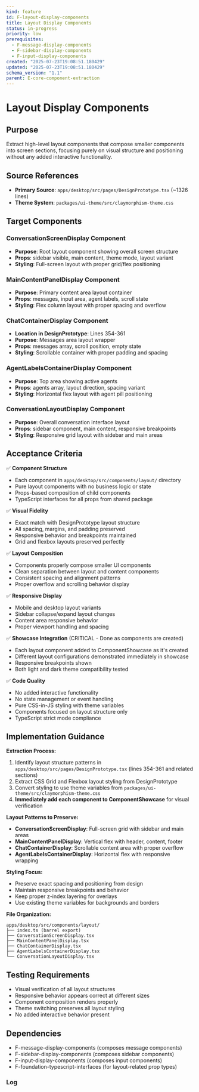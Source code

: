 ```yaml
---
kind: feature
id: F-layout-display-components
title: Layout Display Components
status: in-progress
priority: low
prerequisites:
  - F-message-display-components
  - F-sidebar-display-components
  - F-input-display-components
created: "2025-07-23T19:08:51.180429"
updated: "2025-07-23T19:08:51.180429"
schema_version: "1.1"
parent: E-core-component-extraction
---
```


# Layout Display Components

## Purpose

Extract high-level layout components that compose smaller components into screen sections, focusing purely on visual structure and positioning without any added interactive functionality.

## Source References

- **Primary Source**: `apps/desktop/src/pages/DesignPrototype.tsx` (~1326 lines)
- **Theme System**: `packages/ui-theme/src/claymorphism-theme.css`

## Target Components

### ConversationScreenDisplay Component

- **Purpose**: Root layout component showing overall screen structure
- **Props**: sidebar visible, main content, theme mode, layout variant
- **Styling**: Full-screen layout with proper grid/flex positioning

### MainContentPanelDisplay Component

- **Purpose**: Primary content area layout container
- **Props**: messages, input area, agent labels, scroll state
- **Styling**: Flex column layout with proper spacing and overflow

### ChatContainerDisplay Component

- **Location in DesignPrototype**: Lines 354-361
- **Purpose**: Messages area layout wrapper
- **Props**: messages array, scroll position, empty state
- **Styling**: Scrollable container with proper padding and spacing

### AgentLabelsContainerDisplay Component

- **Purpose**: Top area showing active agents
- **Props**: agents array, layout direction, spacing variant
- **Styling**: Horizontal flex layout with agent pill positioning

### ConversationLayoutDisplay Component

- **Purpose**: Overall conversation interface layout
- **Props**: sidebar component, main content, responsive breakpoints
- **Styling**: Responsive grid layout with sidebar and main areas

## Acceptance Criteria

✅ **Component Structure**

- Each component in `apps/desktop/src/components/layout/` directory
- Pure layout components with no business logic or state
- Props-based composition of child components
- TypeScript interfaces for all props from shared package

✅ **Visual Fidelity**

- Exact match with DesignPrototype layout structure
- All spacing, margins, and padding preserved
- Responsive behavior and breakpoints maintained
- Grid and flexbox layouts preserved perfectly

✅ **Layout Composition**

- Components properly compose smaller UI components
- Clean separation between layout and content components
- Consistent spacing and alignment patterns
- Proper overflow and scrolling behavior display

✅ **Responsive Display**

- Mobile and desktop layout variants
- Sidebar collapse/expand layout changes
- Content area responsive behavior
- Proper viewport handling and spacing

✅ **Showcase Integration** (CRITICAL - Done as components are created)

- Each layout component added to ComponentShowcase as it's created
- Different layout configurations demonstrated immediately in showcase
- Responsive breakpoints shown
- Both light and dark theme compatibility tested

✅ **Code Quality**

- No added interactive functionality
- No state management or event handling
- Pure CSS-in-JS styling with theme variables
- Components focused on layout structure only
- TypeScript strict mode compliance

## Implementation Guidance

**Extraction Process:**

1. Identify layout structure patterns in `apps/desktop/src/pages/DesignPrototype.tsx` (lines 354-361 and related sections)
2. Extract CSS Grid and Flexbox layout styling from DesignPrototype
3. Convert styling to use theme variables from `packages/ui-theme/src/claymorphism-theme.css`
4. **Immediately add each component to ComponentShowcase** for visual verification

**Layout Patterns to Preserve:**

- **ConversationScreenDisplay**: Full-screen grid with sidebar and main areas
- **MainContentPanelDisplay**: Vertical flex with header, content, footer
- **ChatContainerDisplay**: Scrollable content area with proper overflow
- **AgentLabelsContainerDisplay**: Horizontal flex with responsive wrapping

**Styling Focus:**

- Preserve exact spacing and positioning from design
- Maintain responsive breakpoints and behavior
- Keep proper z-index layering for overlays
- Use existing theme variables for backgrounds and borders

**File Organization:**

```
apps/desktop/src/components/layout/
├── index.ts (barrel export)
├── ConversationScreenDisplay.tsx
├── MainContentPanelDisplay.tsx
├── ChatContainerDisplay.tsx
├── AgentLabelsContainerDisplay.tsx
└── ConversationLayoutDisplay.tsx
```

## Testing Requirements

- Visual verification of all layout structures
- Responsive behavior appears correct at different sizes
- Component composition renders properly
- Theme switching preserves all layout styling
- No added interactive behavior present

## Dependencies

- F-message-display-components (composes message components)
- F-sidebar-display-components (composes sidebar components)
- F-input-display-components (composes input components)
- F-foundation-typescript-interfaces (for layout-related prop types)

### Log
